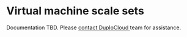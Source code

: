 # Virtual machine scale sets

Documentation TBD. Please [contact DuploCloud ](https://duplocloud.com/company/contact-us/)team for assistance.
